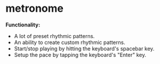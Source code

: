 # metronome

**Functionality:**
* A lot of preset rhythmic patterns.
* An ability to create custom rhythmic patterns.
* Start/stop playing by hitting the keyboard's spacebar key.
* Setup the pace by tapping the keyboard's "Enter" key.
